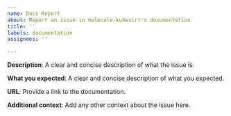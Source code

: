 ```yaml
---
name: Docs Report
about: Report an issue in molecule-kubevirt's documentation
title: ''
labels: documentation
assignees: ''

---
```

<!-- Make sure that you read carefully README.md and KubeVirt install.
-->

**Description**:
A clear and concise description of what the issue is.

**What you expected**:
A clear and concise description of what you expected.

**URL**:
Provide a link to the documentation.

**Additional context**:
Add any other context about the issue here.
